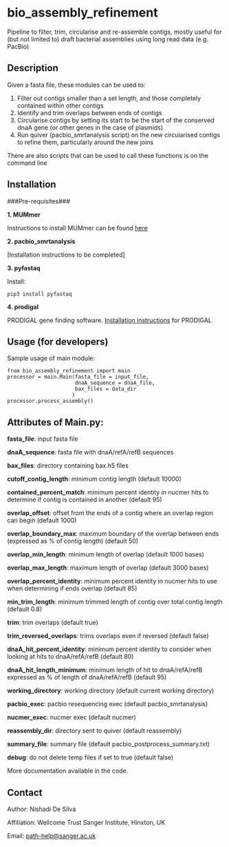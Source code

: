 bio_assembly_refinement
=======================

Pipeline to filter, trim, circularise and re-assemble contigs, mostly useful for (but not limited to) draft bacterial assemblies using long read data (e.g. PacBio)

Description
-----------

Given a fasta file, these modules can be used to:

1. Filter out contigs smaller than a set length, and those completely contained within other contigs
2. Identify and trim overlaps between ends of contigs
2. Circularise contigs by setting its start to be the start of the conserved dnaA gene (or other genes in the case of plasmids) 
3. Run quiver (pacbio_smrtanalysis script) on the new circularised contigs to refine them, particularly around the new joins

There are also scripts that can be used to call these functions is on the command line

Installation
------------

###Pre-requisites###

__1.	MUMmer__

Instructions to install MUMmer can be found [here](http://mummer.sourceforge.net/manual/#installation)
    
__2.	pacbio\_smrtanalysis__

[Installation instructions to be completed]

__3.	pyfastaq__ 
		
Install: 
	
	pip3 install pyfastaq
		
__4.	prodigal__ 
		
PRODIGAL gene finding software. [Installation instructions](https://github.com/hyattpd/prodigal/wiki/Installation) for PRODIGAL 


Usage (for developers)
----------------------

Sample usage of main module:

	from bio_assembly_refinement import main 
	processor = main.Main(fasta_file = input_file, 
					      dnaA_sequence = dnaA_file,
					      bax_files = data_dir
					   	 )
	processor.process_assembly()


Attributes of Main.py:
----------------------

**fasta\_file**: input fasta file

**dnaA\_sequence**: fasta file with dnaA/refA/refB sequences
 
**bax\_files**: directory containing bax.h5 files

**cutoff\_contig\_length**: minimum contig length (default 10000)

**contained\_percent\_match**: minimum percent identity in nucmer hits to determine if contig is contained in another (default 95)

**overlap\_offset**: offset from the ends of a contig where an overlap region can begin (default 1000)

**overlap\_boundary\_max**: maximum boundary of the overlap between ends (expressed as % of contig length) (default 50)

**overlap\_min\_length**: minimum length of overlap (default 1000 bases)

**overlap\_max\_length**: maximum length of overlap (default 3000 bases)

**overlap\_percent\_identity**: minimum percent identity in nucmer hits to use when determining if ends overlap (default 85)

**min\_trim\_length**: minimum trimmed length of contig over total contig length (default 0.8)

**trim**: trim overlaps (default true) 

**trim\_reversed\_overlaps**: trims overlaps even if reversed (default false)

**dnaA\_hit\_percent\_identity**: minimum percent identity to consider when looking at hits to dnaA/refA/refB (default 80)

**dnaA\_hit\_length\_minimum**: minimum length of hit to dnaA/refA/refB expressed as % of length of dnaA/refA/refB (default 95)

**working\_directory**: working directory (default current working directory) 

**pacbio\_exec**: pacbio resequencing exec (default pacbio_smrtanalysis) 

**nucmer\_exec**: nucmer exec (default nucmer) 

**reassembly\_dir**: directory sent to quiver (default reassembly)

**summary\_file**: summary file (default pacbio\_postprocess\_summary.txt) 

**debug**: do not delete temp files if set to true (default false)

More documentation available in the code.


Contact
-------

Author: Nishadi De Silva

Affiliation: Wellcome Trust Sanger Institute, Hinxton, UK

Email: path-help@sanger.ac.uk
      
